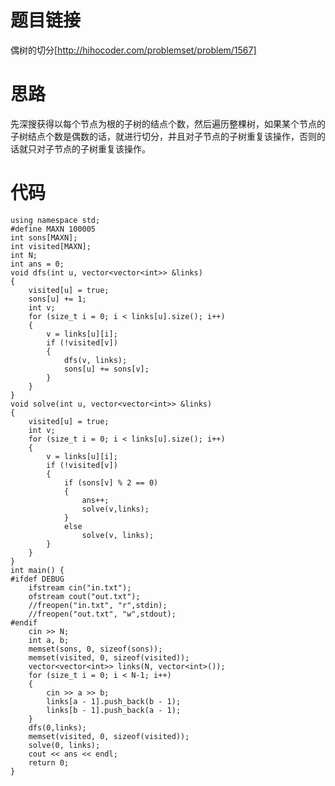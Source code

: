 ﻿# 题目链接
偶树的切分[http://hihocoder.com/problemset/problem/1567]

# 思路
先深搜获得以每个节点为根的子树的结点个数，然后遍历整棵树，如果某个节点的子树结点个数是偶数的话，就进行切分，并且对子节点的子树重复该操作，否则的话就只对子节点的子树重复该操作。

# 代码
	using namespace std;
	#define MAXN 100005
	int sons[MAXN];
	int visited[MAXN];
	int N;
	int ans = 0;
	void dfs(int u, vector<vector<int>> &links)
	{
		visited[u] = true;
		sons[u] += 1;
		int v;
		for (size_t i = 0; i < links[u].size(); i++)
		{
			v = links[u][i];
			if (!visited[v])
			{
				dfs(v, links);
				sons[u] += sons[v];
			}
		}
	}
	void solve(int u, vector<vector<int>> &links)
	{
		visited[u] = true;
		int v;
		for (size_t i = 0; i < links[u].size(); i++)
		{
			v = links[u][i];
			if (!visited[v])
			{
				if (sons[v] % 2 == 0)
				{
					ans++;
					solve(v,links);
				}
				else
					solve(v, links);
			}
		}
	}
	int main() {
	#ifdef DEBUG
		ifstream cin("in.txt");
		ofstream cout("out.txt");
		//freopen("in.txt", "r",stdin);
		//freopen("out.txt", "w",stdout);
	#endif
		cin >> N;
		int a, b;
		memset(sons, 0, sizeof(sons));
		memset(visited, 0, sizeof(visited));
		vector<vector<int>> links(N, vector<int>());
		for (size_t i = 0; i < N-1; i++)
		{
			cin >> a >> b;
			links[a - 1].push_back(b - 1);
			links[b - 1].push_back(a - 1);
		}
		dfs(0,links);
		memset(visited, 0, sizeof(visited));
		solve(0, links);
		cout << ans << endl;
		return 0;
	}
